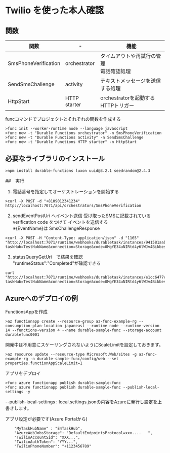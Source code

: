 # Twilio を使った本人確認

## 関数
| 関数 | - | 機能 |
| --- | --- | --- |
| SmsPhoneVerification | orchestrator | タイムアウトや再試行の管理<br>電話確認処理 |
| SendSmsChallenge | activity | テキストメッセージを送信する処理 |
| HttpStart | HTTP starter | orchestratorを起動するHTTPトリガー |

funcコマンドでプロジェクトとそれぞれの関数を作成する
```
>func init --worker-runtime node --language javascript
>func new -t "Durable Functions orchestrator" -n SmsPhoneVerification
>func new -t "Durable Functions activity" -n SendSmsChallenge
>func new -t "Durable Functions HTTP starter" -n HttpStart
```

## 必要なライブラリのインストール
```
>npm install durable-functions luxon uuid@3.2.1 seedrandom@2.4.3
```

##　実行

1. 電話番号を指定してオーケストレーションを開始する
```
>curl -X POST -d "+8109012341234" http://localhost:7071/api/orchestrators/SmsPhoneVerification
```

2. sendEventPostUri へイベント送信
受け取ったSMSに記載されている verification code をつけて イベントを送信する  
※{EventName}は SmsChallengeResponse 
```
>curl -X POST -H "Content-Type: application/json" -d "1165" "http://localhost:7071/runtime/webhooks/durabletask/instances/941581aab5654072939d0bfec47045d4/raiseEvent/SmsChallengeResponse?taskHub=TestHubName&connection=Storage&code=0MgYE34uNIRtd4y6lWJv4BikbesGRPpYHGoQWyWsHzPO9WSSa/6NnQ=="
```

3. statusQueryGetUri　で結果を確認   
"runtimeStatus":"Completed"が確認できる
```
curl "http://localhost:7071/runtime/webhooks/durabletask/instances/e1cc6477cce140f79ceaa50af050c835?taskHub=TestHubName&connection=Storage&code=0MgYE34uNIRtd4y6lWJv4BikbesGRPpYHGoQWyWsHzPO9WSSa/6NnQ=="
```

## Azureへのデプロイの例

FunctionsAppを作成
```
>az functionapp create --resource-group az-func-example-rg --consumption-plan-location japaneast --runtime node --runtime-version 14 --functions-version 4 --name durable-sample-func --storage-account durablefunc0001
```

開発中は不用意にスケーリングされないようにScaleLimitを設定しておきます。
```
>az resource update --resource-type Microsoft.Web/sites -g az-func-example-rg -n durable-sample-func/config/web --set properties.functionAppScaleLimit=1
```


アプリをデプロイ
```
>func azure functionapp publish durable-sample-func
>func azure functionapp publish durable-sample-func --publish-local-settings -y
```
--publish-local-settings : local.settings.jsonの内容をAzureに発行し設定を上書きします。


アプリ設定が必要です(Azure Portalから)
```
    "MyTaskHubName" : "E4TaskHub",
    "AzureWebJobsStorage": "DefaultEndpointsProtocol=xxx....   ",
    "TwilioAccountSid": "XXX...",
    "TwilioAuthToken": "YYY...",
    "TwilioPhoneNumber": "+1123456789"    
```



